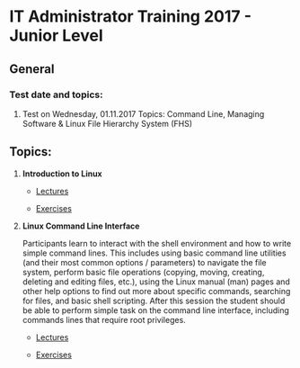 # IT Administrator Training 2017 - Junior Level

## General


### Test date and topics:
1. Test on Wednesday, 01.11.2017 Topics: Command Line, Managing Software & Linux File Hierarchy System (FHS)


## Topics:

1. **Introduction to Linux**

	* [Lectures](lectures/intro/lectures)

	* [Exercises](lectures/intro/exercise)

2. **Linux Command Line Interface**

	Participants learn to interact with the shell environment and how to write simple command lines. This includes using basic command line utilities (and their most common options / parameters) to navigate the file system, perform basic file operations (copying, moving, creating, deleting and editing files, etc.), using the Linux manual (man) pages and other help options to find out more about specific commands, searching for files, and basic shell scripting. After this session the student should be able to perform simple task on the command line interface, including commands lines that require root privileges.

	* [Lectures](lectures/cmd/lectures)

	* [Exercises](lectures/cmd/exercise)
